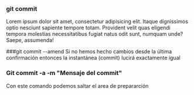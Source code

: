 ### git commit
Lorem ipsum dolor sit amet, consectetur adipisicing elit. Itaque dignissimos optio nesciunt sapiente tempore totam. Provident velit quas eligendi tempora molestias necessitatibus fugiat natus odit sunt, numquam unde? Saepe, assumenda!

###git commit --amend
Si no hemos hecho cambios desde la última confirmación entonces la instantánea (commit) lucirá exactamente igual

### Git commit -a -m "Mensaje del commit"
Con este comando podemos saltar el area de prepararción